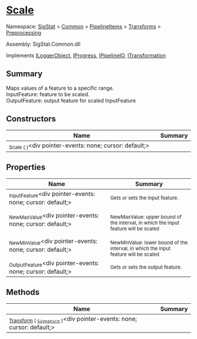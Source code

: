 # [Scale](./Scale.md)

Namespace: [SigStat]() > [Common](./../../../README.md) > [PipelineItems]() > [Transforms]() > [Preprocessing](./README.md)

Assembly: SigStat.Common.dll

Implements [ILoggerObject](./../../../ILoggerObject.md), [IProgress](./../../../Helpers/IProgress.md), [IPipelineIO](./../../../Pipeline/IPipelineIO.md), [ITransformation](./../../../ITransformation.md)

## Summary
Maps values of a feature to a specific range.  <br>InputFeature: feature to be scaled.<br>OutputFeature: output feature for scaled InputFeature

## Constructors

| Name | Summary | 
| --- | --- | 
| <sub>Scale (  )</sub><div pointer-events: none; cursor: default;><img width=200/></div>| <sub></sub>| <br>


## Properties

| Name | Summary | 
| --- | --- | 
| <sub>InputFeature</sub><div pointer-events: none; cursor: default;><img width=200/></div>| <sub>Gets or sets the input feature.</sub>| <br>
| <sub>NewMaxValue</sub><div pointer-events: none; cursor: default;><img width=200/></div>| <sub><br>NewMaxValue: upper bound of the interval, in which the input feature will be scaled</sub>| <br>
| <sub>NewMinValue</sub><div pointer-events: none; cursor: default;><img width=200/></div>| <sub><br>NewMinValue: lower bound of the interval, in which the input feature will be scaled</sub>| <br>
| <sub>OutputFeature</sub><div pointer-events: none; cursor: default;><img width=200/></div>| <sub>Gets or sets the output feature.</sub>| <br>


## Methods

| Name | Summary | 
| --- | --- | 
| <sub>[Transform](./Methods/Scale-100663855.md) ( [`Signature`](./../../../Signature.md) )</sub><div pointer-events: none; cursor: default;><img width=200/></div>| <sub></sub>| <br>


